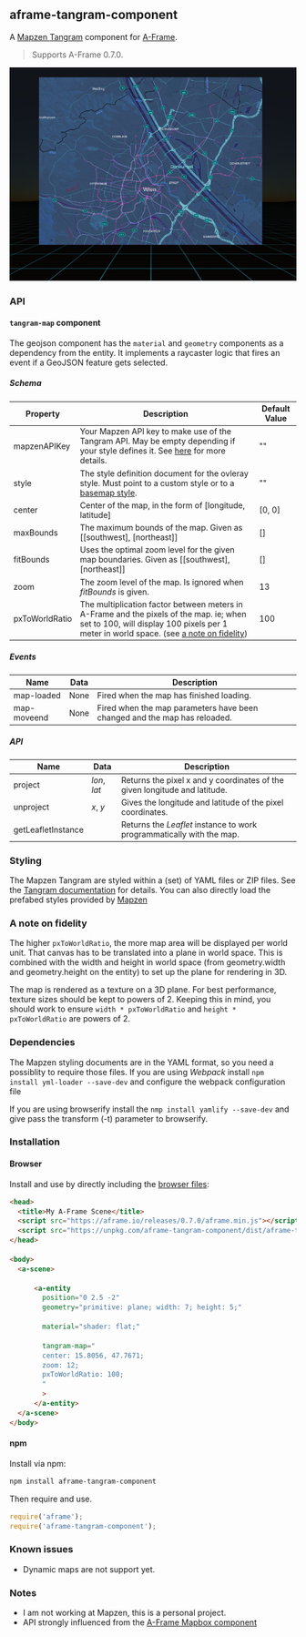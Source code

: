 ## aframe-tangram-component

A [Mapzen Tangram](https://mapzen.com/products/tangram/) component for [A-Frame](https://aframe.io).

> Supports A-Frame 0.7.0.

![Example](doc/example.jpg)

### API

#### `tangram-map` component

The geojson component has the `material` and `geometry` components as a dependency from the entity. It implements a raycaster logic that fires an event if a GeoJSON feature gets selected.

##### Schema
| Property | Description | Default Value |
| -------- | ----------- | ------------- |
| mapzenAPIKey | Your Mapzen API key to make use of the Tangram API. May be empty depending if your style defines it. See [here](https://mapzen.com/documentation/overview/api-keys) for more details. | "" |
| style | The style definition document for the ovleray style. Must point to a custom style or to a [basemap style](https://mapzen.com/documentation/cartography/styles/). | "" |
| center | Center of the map, in the form of [longitude, latitude] | [0, 0] |
| maxBounds | The maximum bounds of the map. Given as [[southwest], [northeast]] | [] |
| fitBounds | Uses the optimal zoom level for the given map boundaries. Given as [[southwest], [northeast]] | [] |
| zoom | The zoom level of the map. Is ignored when _fitBounds_ is given. | 13 |
| pxToWorldRatio | The multiplication factor between meters in A-Frame and the pixels of the map. ie; when set to 100, will display 100 pixels per 1 meter in world space. (see [a note on fidelity](#a-note-on-fidelity)) | 100 |

##### Events
| Name | Data | Description |
| -------- | ----------- | ------------- |
| map-loaded | None| Fired when the map has finished loading. |
| map-moveend | None | Fired when the map parameters have been changed and the map has reloaded. |

##### API
| Name | Data | Description |
| -------- | ----------- | ------------- |
| project | _lon_, _lat_| Returns the pixel x and y coordinates of the given longitude and latitude. |
| unproject | _x_, _y_| Gives the longitude and latitude of the pixel coordinates. |
| getLeafletInstance | | Returns the _Leaflet_ instance to work programmatically with the map. |

### Styling
The Mapzen Tangram are styled within a (set) of YAML files or ZIP files. See the [Tangram documentation](https://mapzen.com/documentation/tangram/) for details. 
You can also directly load the prefabed styles provided by [Mapzen](https://mapzen.com/documentation/cartography/styles/)

### A note on fidelity

The higher `pxToWorldRatio`, the more map area will be displayed per world
unit. That canvas has to be translated into a plane in world space. This is
combined with the width and height in world space (from geometry.width and
geometry.height on the entity) to set up the plane for rendering in 3D.

The map is rendered as a texture on a 3D plane. For best performance, texture
sizes should be kept to powers of 2. Keeping this in mind, you should work to
ensure `width * pxToWorldRatio` and `height * pxToWorldRatio` are powers of 2.

### Dependencies
The Mapzen styling documents are in the YAML format, so you need a possiblity to require those files.
If you are using _Webpack_ install
`npm install yml-loader --save-dev` 
and configure the webpack configuration file

If you are using browserify install the
`nmp install yamlify --save-dev` 
and give pass the transform (-t) parameter to browserify.

### Installation

#### Browser

Install and use by directly including the [browser files](dist):

```html
<head>
  <title>My A-Frame Scene</title>
  <script src="https://aframe.io/releases/0.7.0/aframe.min.js"></script>
  <script src="https://unpkg.com/aframe-tangram-component/dist/aframe-tangram-component.min.js"></script>
</head>

<body>
  <a-scene>

      <a-entity 
        position="0 2.5 -2"
        geometry="primitive: plane; width: 7; height: 5;"
        
        material="shader: flat;"

        tangram-map="
        center: 15.8056, 47.7671;
        zoom: 12;
        pxToWorldRatio: 100;
        "
        >
      </a-entity>
  </a-scene>
</body>
```

<!-- If component is accepted to the Registry, uncomment this. -->
<!--
Or with [angle](https://npmjs.com/package/angle/), you can install the proper
version of the component straight into your HTML file, respective to your
version of A-Frame:

```sh
angle install aframe-geojson-component
```
-->

#### npm

Install via npm:

```bash
npm install aframe-tangram-component
```

Then require and use.

```js
require('aframe');
require('aframe-tangram-component');
```

### Known issues
* Dynamic maps are not support yet.

### Notes
* I am not working at Mapzen, this is a personal project.
* API strongly influenced from the [A-Frame Mapbox component](https://github.com/jesstelford/aframe-map)
